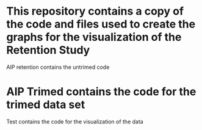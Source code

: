# This repository contains a copy of the code and files used to create the graphs for the visualization of the Retention Study
AIP retention contains the untrimed code
# AIP Trimed contains the code for the trimed data set
Test contains the code for the visualization of the data
